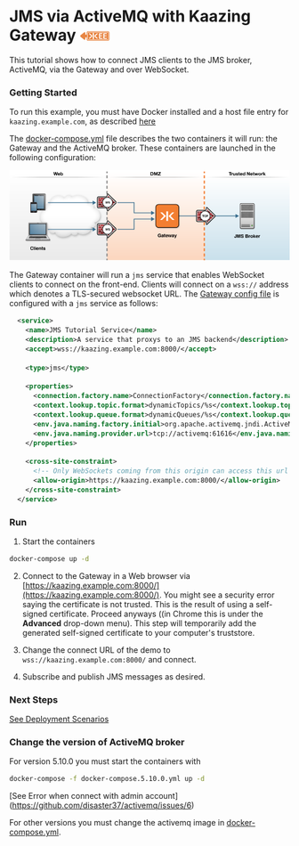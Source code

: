 # JMS via ActiveMQ with Kaazing Gateway  ![Enterprise Edition](../../enterprise-feature.png)

This tutorial shows how to connect JMS clients to the JMS broker, ActiveMQ, via the Gateway and over WebSocket.

### Getting Started

To run this example, you must have Docker installed and a host file entry for `kaazing.example.com`, as described [here](../../README.md)

The [docker-compose.yml](docker-compose.yml) file describes the two containers it will run: the Gateway and the ActiveMQ broker.  These containers are launched in the following configuration:

![JMS architecture](../docker-jms.png)

The Gateway container will run a `jms` service that enables WebSocket clients to connect on the front-end.  Clients will connect on a `wss://` address which denotes a TLS-secured websocket URL.  The [Gateway config file](gateway/jms-activemq-gateway-config.xml) is configured with a `jms` service as follows:

```xml
  <service>
    <name>JMS Tutorial Service</name>
    <description>A service that proxys to an JMS backend</description>
    <accept>wss://kaazing.example.com:8000/</accept>

    <type>jms</type>

    <properties>
      <connection.factory.name>ConnectionFactory</connection.factory.name>
      <context.lookup.topic.format>dynamicTopics/%s</context.lookup.topic.format>
      <context.lookup.queue.format>dynamicQueues/%s</context.lookup.queue.format>
      <env.java.naming.factory.initial>org.apache.activemq.jndi.ActiveMQInitialContextFactory</env.java.naming.factory.initial>
      <env.java.naming.provider.url>tcp://activemq:61616</env.java.naming.provider.url>
    </properties>

    <cross-site-constraint>
      <!-- Only WebSockets coming from this origin can access this url -->
      <allow-origin>https://kaazing.example.com:8000/</allow-origin>
    </cross-site-constraint>
  </service>
```

### Run

1. Start the containers
  ```bash
  docker-compose up -d
  ```
  
2. Connect to the Gateway in a Web browser via [https://kaazing.example.com:8000/](https://kaazing.example.com:8000/).  You might see a security error saying the certificate is not trusted. This is the result of using a self-signed certificate. Proceed anyways ((in Chrome this is under the **Advanced** drop-down menu). This step will temporarily add the generated self-signed certificate to your computer's truststore.

3. Change the connect URL of the demo to `wss://kaazing.example.com:8000/` and connect.

4. Subscribe and publish JMS messages as desired.

### Next Steps
  
[See Deployment Scenarios](../../README.md#deployment-scenarios)

### Change the version of ActiveMQ broker

For version 5.10.0 you must start the containers with
  ```bash
  docker-compose -f docker-compose.5.10.0.yml up -d
  ```
[See Error when connect with admin account] (https://github.com/disaster37/activemq/issues/6)

For other versions you must change the activemq image in [docker-compose.yml](docker-compose.yml).